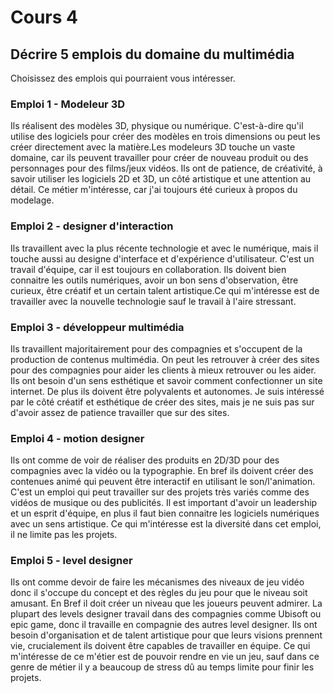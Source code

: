 # Cours 4
## Décrire 5 emplois du domaine du multimédia
Choisissez des emplois qui pourraient vous intéresser. 

### Emploi 1 - Modeleur 3D 

Ils réalisent des modèles 3D, physique ou numérique. C'est-à-dire qu'il utilise des logiciels pour créer des modèles en trois dimensions ou peut les créer directement avec la matière.Les modeleurs 3D touche un vaste domaine, car ils peuvent travailler pour créer de nouveau produit ou des personnages pour des films/jeux vidéos. Ils ont de patience, de créativité, à savoir utiliser les logiciels 2D et 3D, un côté artistique et une attention au détail. Ce métier m'intéresse, car j'ai toujours été curieux à propos du modelage. 

### Emploi 2 - designer d'interaction 

Ils travaillent avec la plus récente technologie et avec le numérique, mais il touche aussi au designe d'interface et d'expérience d'utilisateur. C'est un travail d'équipe, car il est toujours en collaboration. Ils doivent bien connaitre les outils numériques, avoir un bon sens d'observation, être curieux, être créatif et un certain talent artistique.Ce qui m'intéresse est de travailler avec la nouvelle technologie sauf le travail à l'aire stressant. 

### Emploi 3 - développeur multimédia 

Ils travaillent majoritairement pour des compagnies et s'occupent de la production de contenus multimédia. On peut les retrouver à créer des sites pour des compagnies pour aider les clients à mieux retrouver ou les aider. Ils ont besoin d'un sens esthétique et savoir comment confectionner un site internet. De plus ils doivent être polyvalents et autonomes. Je suis intéressé par le côté créatif et esthétique de créer des sites, mais je ne suis pas sur d'avoir assez de patience travailler que sur des sites. 

### Emploi 4 - motion designer 

Ils ont comme de voir de réaliser des produits en 2D/3D pour des compagnies avec la vidéo ou la typographie. En bref ils doivent créer des contenues animé qui peuvent être interactif en utilisant le son/l'animation. C'est un emploi qui peut travailler sur des projets très variés comme des vidéos de musique ou des publicités. Il est important d'avoir un leadership et un esprit d'équipe, en plus il faut bien connaitre les logiciels numériques avec un sens artistique. Ce qui m'intéresse est la diversité dans cet emploi, il ne limite pas les projets. 

### Emploi 5 - level designer 

Ils ont comme devoir de faire les mécanismes des niveaux de jeu vidéo donc il s'occupe du concept et des règles du jeu pour que le niveau soit amusant. En Bref il doit créer un niveau que les joueurs peuvent admirer. La plupart des levels designer travail dans des compagnies comme Ubisoft ou epic game, donc il travaille en compagnie des autres level designer. Ils ont besoin d'organisation et de talent artistique pour que leurs visions prennent vie, crucialement ils doivent être capables de travailler en équipe. Ce qui m'intéresse de ce m'étier est de pouvoir rendre en vie un jeu, sauf dans ce genre de métier il y a beaucoup de stress dû au temps limite pour finir les projets.


